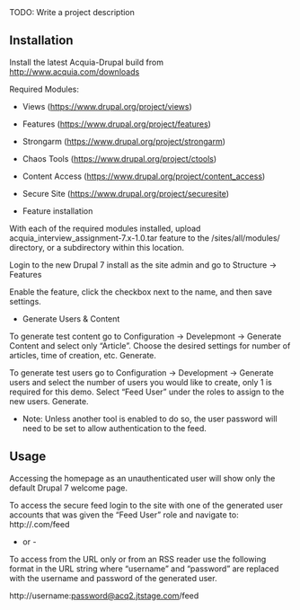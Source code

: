 <snippet>
  <content><![CDATA[
# ${1:Acquia Interview Assignment - Jody Thigpen}

TODO: Write a project description

## Installation


Install the latest Acquia-Drupal build from http://www.acquia.com/downloads

Required Modules:  
 - Views  (https://www.drupal.org/project/views)
 - Features  (https://www.drupal.org/project/features)
 - Strongarm  (https://www.drupal.org/project/strongarm)
 - Chaos Tools  (https://www.drupal.org/project/ctools)
 - Content Access  (https://www.drupal.org/project/content_access)
 - Secure Site  (https://www.drupal.org/project/securesite)



- Feature installation

With each of the required modules installed, upload acquia_interview_assignment-7.x-1.0.tar feature to the /sites/all/modules/ directory, or a subdirectory within this location.

Login to the new Drupal 7 install as the site admin and go to Structure -> Features

Enable the feature, click the checkbox next to the name, and then save settings.



- Generate Users & Content

To generate test content go to Configuration -> Develepmont -> Generate Content and select only “Article”.  Choose the desired settings for number of articles, time of creation, etc.  Generate.

To generate test users go to Configuration -> Development -> Generate users and select the number of users you would like to create, only 1 is required for this demo.  Select “Feed User” under the roles to assign to the new users.  Generate.
* Note: Unless another tool is enabled to do so, the user password will need to be set to allow authentication to the feed. 


## Usage

Accessing the homepage as an unauthenticated user will show only the default Drupal 7 welcome page.

To access the secure feed login to the site with one of the generated user accounts that was given the “Feed User” role and navigate to: http://<yoursite>.com/feed

 - or - 

To access from the URL only or from an RSS reader use the following format in the URL string where “username” and “password” are replaced with the username and password of the generated user.

http://username:password@acq2.jtstage.com/feed



